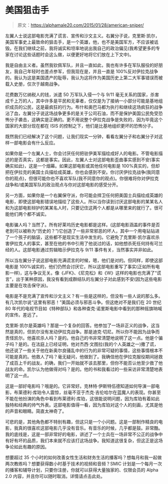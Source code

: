 # 美国狙击手

> 原文：<https://alphamale20.com/2015/01/28/american-sniper/>

左翼人士说这部电影充满了谎言、宣传和沙文主义。右翼分子说，克里斯·凯尔，美国军事史上最致命的狙击手，是一个英雄，他，也不是美国军方，不应该被诋毁。在我们继续之前，我将诚实和坦率地说出我自己的政治偏见(我希望更多的专家在讨论这些话题时会这么做，以便更好地将它们放在上下文中)。

我是自由主义者。虽然我钦佩军队，并且一直如此，我也有许多在军队服役的好朋友，我自己年轻时也差点参军，但我现在是，并且一直是 100%反对伊拉克战争的。我认为这是美国遗产的耻辱，我认为这将作为美国历史上第二大军事错误而被载入史册，仅次于越南战争。

花费数万亿纳税人的钱，派遣 50 万军队入侵一个与 9/11 毫无关系的国家，杀害成千上万的人，其中许多是平民和无辜者，仅仅是为了接纳一小部分可能是基地组织成员的公民，这是最疯狂的行为。布什和奥巴马都为执行和继续这场疯狂的战争沾了血，左翼分子说这场战争更多的是关于公司石油，而不是保护美国公民免受恐怖分子袭击，这确实是正确的。更不用说整个伊拉克战争是失败的，因为毕竟这个国家的大部分现在都在 ISIS 的控制之下，他们是比基地组织更坏的恐怖分子。

既然我们已经解决了这个问题，让我们现实一分钟，看看左翼分子和右翼分子对这样一部电影会有什么反应。

如果你是一个左翼人士，你会讨厌任何把驻伊美军描绘成好人的电影。不管电影描述的是否真实，这都是事实。因此，左翼人士对这部电影歪曲事实感到不安(事实确实如此)，这是一个烟幕。如果这部电影或其他任何电影是 100%真实的，但却把在伊拉克的美国士兵描绘成英雄，你也会感到不安。你讨厌伊拉克战争(我同意你的观点)，但很可能你也不喜欢军队(我不同意你的观点)。你很难将你对伊拉克战争和/或美国军队的政治观点与你对这部电影的感受分开。

另一方面，如果你是一个右翼保守派，你可能会捍卫任何把美国士兵描绘成英雄的电影，即使这部电影错误地描绘了这些人。所以当你读到讨厌这部电影的某某名人和为这部电影辩护的某某名人时，只要记住这两个人都是从哪里来的就行了。很可能他们两个都不诚实。

电影骗人吗？当然了。所有好莱坞历史电影都是这样。(这部电影涵盖的事件是否老到可以被称为“历史的？”)它创造了一些非常邪恶的坏人，其中一个用电钻钻进了一个孩子的脑袋，这些都不是现实生活中发生的。它避免了克里斯·凯尔喜欢杀害伊拉克人的事实，甚至在他的书中引用了他说过的话，如他想杀死任何持有可兰经的人。这部电影通过剪辑暗示伊拉克与 9/11 事件有关，当然事实并非如此。

所以当左翼分子说这部电影充满谎言的时候，嗯，他们是对的。但同样，即使这部电影是 100%诚实的，他们仍然会讨厌它，所以这部电影重写了事实(正如所有电影一样)，这与争议无关。像《JFK》、《尼克松》和《W》这样的电影也充满了“谎言”，出于某种原因，我没有看到成群结队的左翼分子对此感到不安(因为这些电影主要是在攻击保守派)。

电影是不是充满了宣传和沙文主义？有一些是这样的，但没有一些人说的那么多。有几次凯尔说“这里有邪恶！”美国必须与邪恶斗争。但这绝对不是我们在 20 世纪 80 年代的电视节目如《特种部队》和各种查克·诺里斯电影中看到的那种摇旗呐喊的宣传。差远了。

克里斯·凯尔是英雄吗？那是一个复杂的回答。他参加了一场非正义的战争，这当然是真的，但凯尔没有发动伊拉克战争。那是迪克·切尼。所以你不能因为战争而责怪凯尔。他喜欢杀人吗？是的。他自己的书非常清楚地说明了这一点。他是个骗子吗？是的。在法庭上已经证明，他对杰西·文图拉(我的个人英雄之一)撒了谎，他还说了一些关于他在新奥尔良骚乱中的行为的非常可疑的事情，这些事情根本不可能是真的。他救人了吗？毫无疑问，他做到了。我确信他在伊拉克服役期间拯救了成百上千的战友。的确，我们一开始就不该去那里，但你不能否认他至少救了他战友的命。凯尔认为他做得对吗？是的。他的书和我看过的一些采访非常清楚地表明了这一点。

这是一部好电影吗？哦是的。它非常好。克林特·伊斯特伍德知道如何导演一部电影，布莱德利·库珀令人震惊，丝毫不亚于杰克·吉伦哈尔在蓝魔人的表现。你甚至不能在他扮演的角色中看到布莱德利·库珀，这很能说明问题，因为库珀有着如此独特和经典的帅气外表。这部电影值得一看，因为库珀对这个人的刻画，尤其是他的声音和眼睛。简直太神奇了。

可悲的是，其他角色都不特别有趣，但这只是一个小问题。这是一部制作精良的电影，我真的很喜欢这部电影几乎没有音乐。有音乐的时候，几乎都是鼓。非常酷。我的底线是，这是一部非常好的电影，讲述了一个士兵在一场非常不公正的战争中有好有坏的品质，我们本来就不应该打这场战争。我知道这很复杂，但这正是这场争论如此有趣的原因。

想要超过 35 个小时的如何改善女性生活和财务生活的播客吗？想每月和我一起做两次教练吗？想要获得数小时基于技术的视频和音频？SMIC 计划是一个每月一次的播客和辅导计划，只要你注册，你就可以获得大量独家的、仅限会员的 Alpha 2.0 内容，并且你可以随时取消。详情请点击此处。